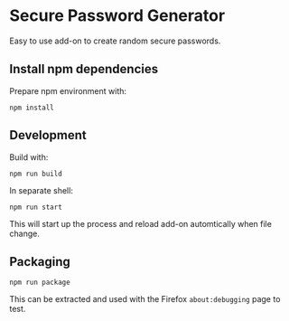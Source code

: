 # Secure Password Generator
Easy to use add-on to create random secure passwords.

## Install npm dependencies
Prepare npm environment with:
```
npm install
```

## Development
Build with:
```
npm run build
```

In separate shell:
```
npm run start
```

This will start up the process and reload add-on automtically when
file change.

## Packaging
```
npm run package
```

This can be extracted and used with the Firefox `about:debugging` page to test.

